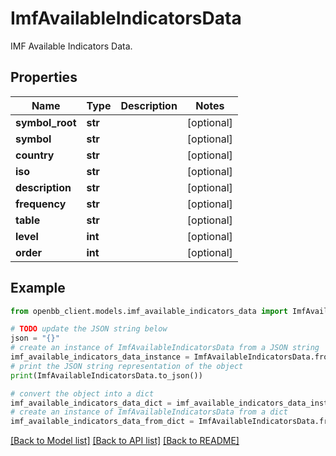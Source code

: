 # ImfAvailableIndicatorsData

IMF Available Indicators Data.

## Properties

Name | Type | Description | Notes
------------ | ------------- | ------------- | -------------
**symbol_root** | **str** |  | [optional] 
**symbol** | **str** |  | [optional] 
**country** | **str** |  | [optional] 
**iso** | **str** |  | [optional] 
**description** | **str** |  | [optional] 
**frequency** | **str** |  | [optional] 
**table** | **str** |  | [optional] 
**level** | **int** |  | [optional] 
**order** | **int** |  | [optional] 

## Example

```python
from openbb_client.models.imf_available_indicators_data import ImfAvailableIndicatorsData

# TODO update the JSON string below
json = "{}"
# create an instance of ImfAvailableIndicatorsData from a JSON string
imf_available_indicators_data_instance = ImfAvailableIndicatorsData.from_json(json)
# print the JSON string representation of the object
print(ImfAvailableIndicatorsData.to_json())

# convert the object into a dict
imf_available_indicators_data_dict = imf_available_indicators_data_instance.to_dict()
# create an instance of ImfAvailableIndicatorsData from a dict
imf_available_indicators_data_from_dict = ImfAvailableIndicatorsData.from_dict(imf_available_indicators_data_dict)
```
[[Back to Model list]](../README.md#documentation-for-models) [[Back to API list]](../README.md#documentation-for-api-endpoints) [[Back to README]](../README.md)


